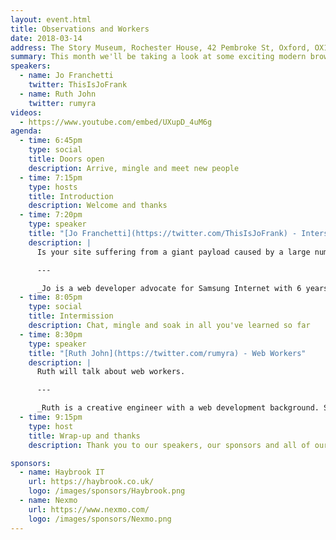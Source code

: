 ```yaml
---
layout: event.html
title: Observations and Workers
date: 2018-03-14
address: The Story Museum, Rochester House, 42 Pembroke St, Oxford, OX11BP
summary: This month we'll be taking a look at some exciting modern browser features that can be used to help improve the performance of your sites.
speakers:
  - name: Jo Franchetti
    twitter: ThisIsJoFrank
  - name: Ruth John
    twitter: rumyra
videos:
  - https://www.youtube.com/embed/UXupD_4uM6g
agenda:
  - time: 6:45pm
    type: social
    title: Doors open
    description: Arrive, mingle and meet new people
  - time: 7:15pm
    type: hosts
    title: Introduction
    description: Welcome and thanks
  - time: 7:20pm
    type: speaker
    title: "[Jo Franchetti](https://twitter.com/ThisIsJoFrank) - Intersection Observer - lazy load your images to improve your site's performance"
    description: |
      Is your site suffering from a giant payload caused by a large number of images? Intersection Observer may be the API for you! I'll show you how to only load images once they scroll into view with examples from a recent project.

      ---

      _Jo is a web developer advocate for Samsung Internet with 6 years experience as a front end developer. She's worked in various parts of the tech industry from startups, agencies, charities to large organisations._
  - time: 8:05pm
    type: social
    title: Intermission
    description: Chat, mingle and soak in all you've learned so far
  - time: 8:30pm
    type: speaker
    title: "[Ruth John](https://twitter.com/rumyra) - Web Workers"
    description: |
      Ruth will talk about web workers.

      ---

      _Ruth is a creative engineer with a web development background. She has enjoyed a fifteen year career working on websites, applications, and most recently interactive art projects, especially those featuring audio. She also educates people. As a Google Developer Expert and founding member of [{ Live : JS }](https://livejs.network/) she&#8217;s almost always got a conference talk lined up, article ready to be published, or live show tour date in the diary._
  - time: 9:15pm
    type: host
    title: Wrap-up and thanks
    description: Thank you to our speakers, our sponsors and all of our attendees

sponsors:
  - name: Haybrook IT
    url: https://haybrook.co.uk/
    logo: /images/sponsors/Haybrook.png
  - name: Nexmo
    url: https://www.nexmo.com/
    logo: /images/sponsors/Nexmo.png
---
```

